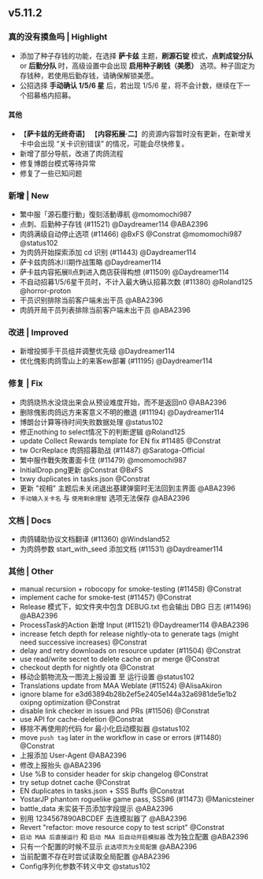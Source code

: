 ## v5.11.2

### 真的没有摸鱼吗 | Highlight

* 添加了种子存钱的功能，在选择 **萨卡兹** 主题，**刷源石锭** 模式，**点刺成锭分队** or **后勤分队** 时，高级设置中会出现 **启用种子刷钱（美愿）** 选项。种子固定为存钱种，若使用后勤存钱，请确保解锁美愿。
* 公招选择 **手动确认 1/5/6 星** 后，若出现 1/5/6 星，将不会计数，继续在下一个招募格内招募。

#### 其他

* 【**萨卡兹的无终奇语**】 【**内容拓展·二**】的资源内容暂时没有更新，在新增关卡中会出现 “关卡识别错误” 的情况，可能会尽快修复。
* 新增了部分导航，改进了肉鸽流程
* 修复博朗台模式等待异常
* 修复了一些已知问题

### 新增 | New

* 繁中服「源石塵行動」復刻活動導航 @momomochi987
* 点刺、后勤种子存钱 (#11521) @Daydreamer114 @ABA2396
* 肉鸽满级自动停止选项 (#11466) @BxFS @Constrat @momomochi987 @status102
* 为肉鸽开始探索添加 cd 识别 (#11443) @Daydreamer114
* 萨卡兹肉鸽冰川期作战策略 @Daydreamer114
* 萨卡兹内容拓展II点刺进入商店获得构想 (#11509) @Daydreamer114
* 不自动招募1/5/6星干员时，不计入最大确认招募次数 (#11380) @Roland125 @horror-proton
* 干员识别排除当前客户端未出干员 @ABA2396
* 肉鸽开局干员列表排除当前客户端未出干员 @ABA2396

### 改进 | Improved

* 新增投掷手干员组并调整优先级 @Daydreamer114
* 优化傀影肉鸽雪山上的来客ew部署 (#11195) @Daydreamer114

### 修复 | Fix

* 肉鸽烧热水没烧出来会从预设难度开始，而不是返回n0 @ABA2396
* 删除傀影肉鸽远方来客意义不明的撤退 (#11194) @Daydreamer114
* 博朗台计算等待时间失败数据处理 @status102
* 修正nothing to select情况下的判断逻辑 @Roland125
* update Collect Rewards template for EN fix #11485 @Constrat
* tw OcrReplace 肉鸽招募助战 (#11487) @Saratoga-Official
* 繁中服作戰失敗畫面卡住 (#11479) @momomochi987
* InitialDrop.png更新 @Constrat @BxFS
* txwy duplicates in tasks.json @Constrat
* 更新 "视相" 主题后未关闭退出基建弹窗时无法回到主界面 @ABA2396
* `手动输入关卡名` 与  `使用剩余理智` 选项无法保存 @ABA2396

### 文档 | Docs

* 肉鸽辅助协议文档翻译 (#11360) @Windsland52
* 为肉鸽参数 start_with_seed 添加文档 (#11531) @Daydreamer114

### 其他 | Other

* manual recursion + robocopy for smoke-testing (#11458) @Constrat
* implement cache for smoke-test (#11457) @Constrat
* Release 模式下，如文件夹中包含 DEBUG.txt 也会输出 DBG 日志 (#11496) @ABA2396
* ProcessTask的Action 新增 Input (#11521) @Daydreamer114 @ABA2396
* increase fetch depth for release nightly-ota to generate tags (might need successive increases) @Constrat
* delay and retry downloads on resource updater (#11504) @Constrat
* use read/write secret to delete cache on pr merge @Constrat
* checkout depth for nightly ota @Constrat
* 移动企鹅物流及一图流上报设置 至 运行设置 @status102
* Translations update from MAA Weblate (#11524) @AlisaAkiron
* ignore blame for e3d63894b28b2ef5e2405e144a32a6981de5e1b2 oxipng optimization @Constrat
* disable link checker in issues and PRs (#11506) @Constrat
* use API for cache-deletion @Constrat
* 移除不再使用的代码 for 最小化启动模拟器 @status102
* move `push tag` later in the workflow in case or errors (#11480) @Constrat
* 上报添加 User-Agent @ABA2396
* 修改上报抬头 @ABA2396
* Use %B to consider header for skip changelog @Constrat
* try setup dotnet cache @Constrat
* EN duplicates in tasks.json + SSS Buffs @Constrat
* YostarJP phantom roguelike game pass, SSS#6 (#11473) @Manicsteiner
* battle_data 未实装干员添加字段提示 @ABA2396
* 别用 1234567890ABCDEF 去连模拟器了 @ABA2396
* Revert "refactor: move resource copy to test script" @Constrat
* `启动 MAA 后直接运行` 和 `启动 MAA 后自动开启模拟器` 改为独立配置 @ABA2396
* 只有一个配置的时候不显示 `此选项页为全局配置` @ABA2396
* 当前配置不存在时尝试读取全局配置 @ABA2396
* Config序列化参数不转义中文 @status102
